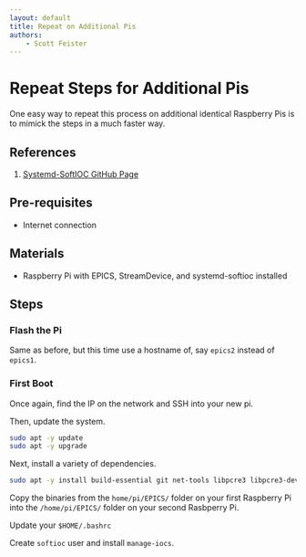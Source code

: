 ```yaml
---
layout: default
title: Repeat on Additional Pis
authors:
    - Scott Feister
---
```


# Repeat Steps for Additional Pis
One easy way to repeat this process on additional identical Raspberry Pis is to mimick the steps in a much faster way.

## References
1. [Systemd-SoftIOC GitHub Page](https://github.com/NSLS-II/systemd-softioc)

## Pre-requisites
* Internet connection

## Materials
* Raspberry Pi with EPICS, StreamDevice, and systemd-softioc installed

## Steps

### Flash the Pi
Same as before, but this time use a hostname of, say `epics2` instead of `epics1`.

### First Boot
Once again, find the IP on the network and SSH into your new pi.

Then, update the system.

```bash
sudo apt -y update
sudo apt -y upgrade
```

Next, install a variety of dependencies.

```bash
sudo apt -y install build-essential git net-tools libpcre3 libpcre3-dev procserv telnet
```

Copy the binaries from the `home/pi/EPICS/` folder on your first Raspberry Pi into the `/home/pi/EPICS/` folder on your second Rasbperry Pi.

Update your `$HOME/.bashrc`

Create `softioc` user and install `manage-iocs`.

